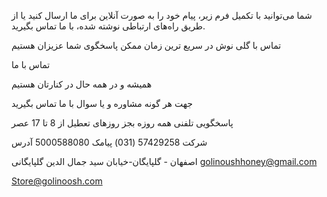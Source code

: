 شما می‌توانید با تکمیل فرم زیر، پیام خود را به صورت آنلاین برای ما ارسال کنید یا از طریق راه‌های ارتباطی نوشته شده، با ما تماس بگیرید.

تماس با گلی نوش در سریع ترین زمان ممکن پاسخگوی شما عزیزان هستیم

تماس با ما

همیشه و در همه حال در کنارتان هستیم

جهت هر گونه مشاوره و یا سوال با ما تماس بگیرید

پاسخگویی تلفنی همه روزه بجز روزهای تعطیل از 8 تا 17 عصر

شرکت 57429258 (031)
پیامک 5000588080
آدرس

اصفهان - گلپایگان-خیابان سید جمال الدین گلپایگانی
golinoushhoney@gmail.com

Store@golinoosh.com